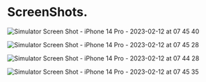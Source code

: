 # ScreenShots.
![Simulator Screen Shot - iPhone 14 Pro - 2023-02-12 at 07 45 40](https://user-images.githubusercontent.com/107756341/218290038-738e50b7-f535-439d-a1e2-893f155ce90d.png)

![Simulator Screen Shot - iPhone 14 Pro - 2023-02-12 at 07 45 28](https://user-images.githubusercontent.com/107756341/218290074-7cc338e3-64a2-4f53-b7cb-c02cdd0bb06f.png)

![Simulator Screen Shot - iPhone 14 Pro - 2023-02-12 at 07 44 28](https://user-images.githubusercontent.com/107756341/218290094-7002a032-2f07-4635-a81e-8d6690adc510.png)

![Simulator Screen Shot - iPhone 14 Pro - 2023-02-12 at 07 45 35](https://user-images.githubusercontent.com/107756341/218290107-d9b40b5a-0ec1-4593-b237-1a22981a1e4f.png)
